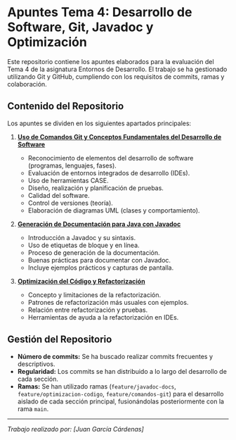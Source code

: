 # Apuntes Tema 4: Desarrollo de Software, Git, Javadoc y Optimización

Este repositorio contiene los apuntes elaborados para la evaluación del Tema 4 de la asignatura Entornos de Desarrollo. El trabajo se ha gestionado utilizando Git y GitHub, cumpliendo con los requisitos de commits, ramas y colaboración.

## Contenido del Repositorio

Los apuntes se dividen en los siguientes apartados principales:

1.  **[Uso de Comandos Git y Conceptos Fundamentales del Desarrollo de Software](./comandos_git.md)**
    * Reconocimiento de elementos del desarrollo de software (programas, lenguajes, fases).
    * Evaluación de entornos integrados de desarrollo (IDEs).
    * Uso de herramientas CASE.
    * Diseño, realización y planificación de pruebas.
    * Calidad del software.
    * Control de versiones (teoría).
    * Elaboración de diagramas UML (clases y comportamiento).

2.  **[Generación de Documentación para Java con Javadoc](./javadoc.md)**
    * Introducción a Javadoc y su sintaxis.
    * Uso de etiquetas de bloque y en línea.
    * Proceso de generación de la documentación.
    * Buenas prácticas para documentar con Javadoc.
    * Incluye ejemplos prácticos y capturas de pantalla.

3.  **[Optimización del Código y Refactorización](./optimizacion_codigo.md)**
    * Concepto y limitaciones de la refactorización.
    * Patrones de refactorización más usuales con ejemplos.
    * Relación entre refactorización y pruebas.
    * Herramientas de ayuda a la refactorización en IDEs.

## Gestión del Repositorio

* **Número de commits:** Se ha buscado realizar commits frecuentes y descriptivos.
* **Regularidad:** Los commits se han distribuido a lo largo del desarrollo de cada sección.
* **Ramas:** Se han utilizado ramas (`feature/javadoc-docs`, `feature/optimizacion-codigo`, `feature/comandos-git`) para el desarrollo aislado de cada sección principal, fusionándolas posteriormente con la rama `main`.

---
*Trabajo realizado por: [Juan García Cárdenas]*